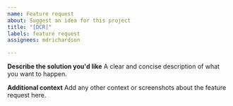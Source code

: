 ```yaml
---
name: Feature request
about: Suggest an idea for this project
title: "[DCR]"
labels: feature request
assignees: mdrichardson

---
```


**Describe the solution you'd like**
A clear and concise description of what you want to happen.

**Additional context**
Add any other context or screenshots about the feature request here.
